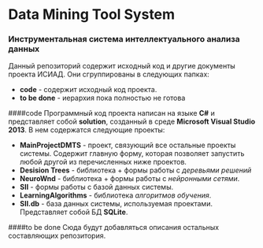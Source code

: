 # Data Mining Tool System
### Инструментальная система интеллектуального анализа данных

Данный репозиторий содержит исходный код и другие документы проекта ИСИАД. Они сгруппированы в следующих папках:

- **code** - содержит исходный код проекта.
- **to be done** - иерархия пока полностью не готова

####code
Программный код проекта написан на языке **C#** и представляет собой **solution**, созданный в среде **Microsoft Visual Studio 2013**. В нем содержатся следующие проекты:

- **MainProjectDMTS** - проект, связующий все остальные проекты системы. Содержит главную форму, которая позволяет запустить любой другой из перечисленных ниже проектов.
- **Desision Trees** - библиотека + формы работы с *деревьями решений*
- **NeuroWnd** - библиотека + формы работы с *нейронными сетями*.
- **SII** - формы работы с базой данных системы.
- **LearningAlgorithms** - библиотека *алгоритмов обучения*.  
- **SII.db** - база данных системы, используемая проектами. Представляет собой БД **SQLite**.

####to be done
Сюда будут добавляться описания остальных составляющих репозитория.